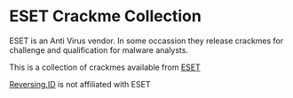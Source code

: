 # ESET Crackme Collection

ESET is an Anti Virus vendor. In some occassion they release crackmes for challenge and qualification for malware analysts.

This is a collection of crackmes available from [ESET](https://join.eset.com/en/)

[Reversing.ID](http://reversing.id) is not affiliated with ESET